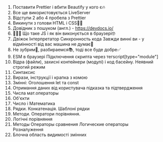 <!--*! План занятия -->
<!--*? Введение -->

1. Поставити Prettier і вбити Beautify у кого є🔥
2. Все ще використовується LiveServer
3. Відступи 2 або 4 пробела з Prettier
4. Викинути з голови HTML і CSS🤷‍♂️
5. Довідник з пошуком (англ.) - https://devdocs.io/
6. 👨🏻‍💻 Що таке JS і як він виконується в браузері🤓
7. Двіжок Інтерпретатор Синхронность кода Завжди винні ви - у відмінності від
   вас машина не думає🤖
8. Не зубрим💩, разбираемся📚, тоді все буде добре✅
9. ESM в браузері Підключення скрипта через тегscript[type="module"]
10. Відра (файли), захисні контейнери (модулі)
    <!-- <script src="./01-var.js" type="module"></script> -->  
    і код басейну. Неявний строгий режим
11. Синтаксис
12. Вирази, інструкції і крапка з комою
13. Змінні: Оголошення let та const
14. Отримання даних від користувача підказка та підтвердження
15. Числа мат.операторы
16. Об'єкти
17. Число і Математика
18. Рядки. Конкатенація. Шаблоні рядки
19. Методи. Оператори порівняння.
20. Логічні порівняння
21. Методы Операторы сравнения Логические операторы Розналуження
22. Блочна область видимості змінних
